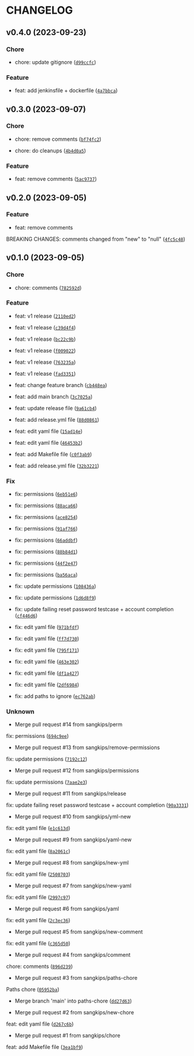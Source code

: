 # CHANGELOG



## v0.4.0 (2023-09-23)

### Chore

* chore: update gitignore ([`d99ccfc`](https://github.com/sangkips/todo-example/commit/d99ccfc82551b447fafb981e8a8cf651a1250248))

### Feature

* feat: add jenkinsfile + dockerfile ([`4a7bbca`](https://github.com/sangkips/todo-example/commit/4a7bbcae4ffa3565253c2057fb9a40b8c550d7b7))


## v0.3.0 (2023-09-07)

### Chore

* chore: remove comments ([`bf74fc2`](https://github.com/sangkips/todo-example/commit/bf74fc25e8e2750fcea2c5dd20b2e3ae46e30610))

* chore: do cleanups ([`4b4d0a5`](https://github.com/sangkips/todo-example/commit/4b4d0a56af613397fd5de29b8f17a631a4cf9603))

### Feature

* feat: remove comments ([`5ac9737`](https://github.com/sangkips/todo-example/commit/5ac9737ed0ffe79d2642b3457648d0946346d156))


## v0.2.0 (2023-09-05)

### Feature

* feat: remove comments

BREAKING CHANGES:
comments changed from &#34;new&#34; to &#34;null&#34; ([`4fc5c48`](https://github.com/sangkips/todo-example/commit/4fc5c4801d1fa15253dd952954513b17fdb24525))


## v0.1.0 (2023-09-05)

### Chore

* chore: comments ([`782592d`](https://github.com/sangkips/todo-example/commit/782592d957e16afbba9764cf1a6d40fccc50eb7f))

### Feature

* feat: v1 release ([`2110ed2`](https://github.com/sangkips/todo-example/commit/2110ed2f36307ee794be667a1370935090b368b1))

* feat: v1 release ([`c39d4f4`](https://github.com/sangkips/todo-example/commit/c39d4f47e7a19ae9b8fb50868961da20f610f940))

* feat: v1 release ([`bc22c9b`](https://github.com/sangkips/todo-example/commit/bc22c9bbce1f5099972613ad7882c435b46e6824))

* feat: v1 release ([`f009022`](https://github.com/sangkips/todo-example/commit/f00902226702add9f3a628780e272ecd7bfb806a))

* feat: v1 release ([`763235a`](https://github.com/sangkips/todo-example/commit/763235a015523b00463a7c9d481e169d99b708ec))

* feat: v1 release ([`fad3351`](https://github.com/sangkips/todo-example/commit/fad33513f127559fb1cab7d725198569f6189782))

* feat: change feature branch ([`cb448ea`](https://github.com/sangkips/todo-example/commit/cb448ea9d234e3c9cf55597fcee4e11f3a8be25d))

* feat: add main branch ([`3c7025a`](https://github.com/sangkips/todo-example/commit/3c7025a56dcf46461cf9a7bd82fd7c7264ac12ea))

* feat: update release file ([`9a61cb4`](https://github.com/sangkips/todo-example/commit/9a61cb46fc3dd049d711113ed8fde29d4d2b7bfe))

* feat: add release.yml file ([`88d0861`](https://github.com/sangkips/todo-example/commit/88d08619830e325f19dd539a5af7c9b94208c853))

* feat: edit yaml file ([`15ad14e`](https://github.com/sangkips/todo-example/commit/15ad14e07d48aa1ade53dacc6937f2a419c31ac5))

* feat: edit yaml file ([`46453b2`](https://github.com/sangkips/todo-example/commit/46453b250dd09833676046e56aa08f1c195c91ec))

* feat: add Makefile file ([`c0f3ab9`](https://github.com/sangkips/todo-example/commit/c0f3ab9de4358c408b3e5af9f9df83f5ae995a3b))

* feat: add release.yml file ([`32b3221`](https://github.com/sangkips/todo-example/commit/32b322169cc845cdb41e34f36310d7ee51b0f6dc))

### Fix

* fix: permissions ([`6eb51e6`](https://github.com/sangkips/todo-example/commit/6eb51e69fbb2cb71bffc0365b90b4b88bfb0721b))

* fix: permissions ([`88aca66`](https://github.com/sangkips/todo-example/commit/88aca665fbd92ee26e4a41446d04d229abef829c))

* fix: permissions ([`ace8254`](https://github.com/sangkips/todo-example/commit/ace82548e5e224031b6b1f8273bcc01bb20e7216))

* fix: permissions ([`91af766`](https://github.com/sangkips/todo-example/commit/91af766c0251cc6e91d8712f859c829dc11f1205))

* fix: permissions ([`66addbf`](https://github.com/sangkips/todo-example/commit/66addbfd5505377c899df736ea3abf0bd1627ad3))

* fix: permissions ([`88b84d1`](https://github.com/sangkips/todo-example/commit/88b84d1fa0ce6bf15de5afd6510c065bc608d05a))

* fix: permissions ([`44f2e47`](https://github.com/sangkips/todo-example/commit/44f2e479796ca4f4ef29ba7249e29e082254add2))

* fix: permissions ([`ba56aca`](https://github.com/sangkips/todo-example/commit/ba56aca7ba0897ad6b6ae13bcab1bf38adccb5c0))

* fix: update permissions ([`108436a`](https://github.com/sangkips/todo-example/commit/108436aa13e6298692d77be9282224aeba97f958))

* fix: update permissions ([`1d6d8f9`](https://github.com/sangkips/todo-example/commit/1d6d8f980f6b89cfcd00ed16daff2cd6beb259fd))

* fix: update failing reset password testcase + account completion ([`cf446d6`](https://github.com/sangkips/todo-example/commit/cf446d602180dd638d9bb8388cd8e2d2db71c7b1))

* fix: edit yaml file ([`971bfdf`](https://github.com/sangkips/todo-example/commit/971bfdf7b082b86fef773d37df91c0cb5f6679d9))

* fix: edit yaml file ([`ff7d730`](https://github.com/sangkips/todo-example/commit/ff7d730dc2dccd44b31a56747b11ace1e4bd71e6))

* fix: edit yaml file ([`795f171`](https://github.com/sangkips/todo-example/commit/795f17171406664791bdaa33cfe10d757b8c0550))

* fix: edit yaml file ([`463e302`](https://github.com/sangkips/todo-example/commit/463e302ffa21b72668115a8c25a4b742c8b39f2c))

* fix: edit yaml file ([`df1a427`](https://github.com/sangkips/todo-example/commit/df1a4276ccc8a85420440a40888a939c33b20060))

* fix: edit yaml file ([`2df6984`](https://github.com/sangkips/todo-example/commit/2df69846cfa4f68965607a469db9ea281eb2283c))

* fix: add paths to ignore ([`ec762ab`](https://github.com/sangkips/todo-example/commit/ec762abc18a690834a60ed6c79282397bc2d8adb))

### Unknown

* Merge pull request #14 from sangkips/perm

fix: permissions ([`694c9ee`](https://github.com/sangkips/todo-example/commit/694c9ee47ba1caf26d44bbf59f5eb3f6dc49d899))

* Merge pull request #13 from sangkips/remove-permissions

fix: update permissions ([`7192c12`](https://github.com/sangkips/todo-example/commit/7192c1290fe4f4a28e8f5f7c9334f30f5b21638b))

* Merge pull request #12 from sangkips/permissions

fix: update permissions ([`7aae2e3`](https://github.com/sangkips/todo-example/commit/7aae2e300303678f8b24edf27bbd566bc1db4340))

* Merge pull request #11 from sangkips/release

fix: update failing reset password testcase + account completion ([`90a3331`](https://github.com/sangkips/todo-example/commit/90a333190a537bfe67f3c1e4fe63836981af3110))

* Merge pull request #10 from sangkips/yml-new

fix: edit yaml file ([`e1c613d`](https://github.com/sangkips/todo-example/commit/e1c613dd89962e9edf54c84d6a911e8446d07cde))

* Merge pull request #9 from sangkips/yaml-new

fix: edit yaml file ([`8a2061c`](https://github.com/sangkips/todo-example/commit/8a2061c9027bf2a45e09557b72460dd790101241))

* Merge pull request #8 from sangkips/new-yml

fix: edit yaml file ([`2508703`](https://github.com/sangkips/todo-example/commit/25087032a76a1c9a9f8a37b8c9314bb7fb2f196e))

* Merge pull request #7 from sangkips/new-yaml

fix: edit yaml file ([`2997c97`](https://github.com/sangkips/todo-example/commit/2997c97ad373f36da529264a4a896f1c2dc7011c))

* Merge pull request #6 from sangkips/yaml

fix: edit yaml file ([`2c3ec36`](https://github.com/sangkips/todo-example/commit/2c3ec36ea072a680865ef21b57b93979ec61188f))

* Merge pull request #5 from sangkips/new-comment

fix: edit yaml file ([`c365d50`](https://github.com/sangkips/todo-example/commit/c365d50158dc989b0ea9d803db81bcb91a8b13a2))

* Merge pull request #4 from sangkips/comment

chore: comments ([`896d239`](https://github.com/sangkips/todo-example/commit/896d23948b39b2904d2c5deff5d2c1409f5f0c78))

* Merge pull request #3 from sangkips/paths-chore

Paths chore ([`05952ba`](https://github.com/sangkips/todo-example/commit/05952bab1fc798c851408550ac6082fecf04f87b))

* Merge branch &#39;main&#39; into paths-chore ([`dd27d63`](https://github.com/sangkips/todo-example/commit/dd27d6362df313951161a3cada22095b7d4bc071))

* Merge pull request #2 from sangkips/new-chore

feat: edit yaml file ([`d267c6b`](https://github.com/sangkips/todo-example/commit/d267c6b7aa8589df4405c533c66066f3481ced58))

* Merge pull request #1 from sangkips/chore

feat: add Makefile file ([`3ea1bf9`](https://github.com/sangkips/todo-example/commit/3ea1bf9ae4af05df71f4cbdaad66495da128273d))
